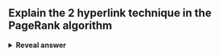 ## Explain the 2 hyperlink technique in the PageRank algorithm
<details>
<summary><b>Reveal answer</b></summary>
Number of links - number of links connected to a page indicates popularity.<br><br>'Authority'&nbsp; - pages with more links connecting to it will have a higher authority score (which will increase the weight of the link)
</details>
